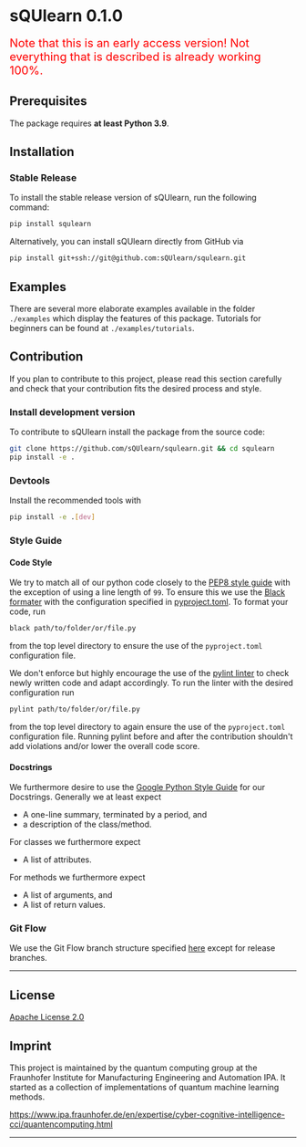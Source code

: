 # sQUlearn 0.1.0

<span style="color:red;font-size:20px">Note that this is an early access version! Not everything that is described is already working 100%.</span>

## Prerequisites

The package requires **at least Python 3.9**.
## Installation

### Stable Release

To install the stable release version of sQUlearn, run the following command:
```bash
pip install squlearn
```

Alternatively, you can install sQUlearn directly from GitHub via
```bash
pip install git+ssh://git@github.com:sQUlearn/squlearn.git
```

## Examples
There are several more elaborate examples available in the folder ``./examples`` which display the features of this package.
Tutorials for beginners can be found at ``./examples/tutorials``.

## Contribution
If you plan to contribute to this project, please read this section carefully and check that your contribution fits the desired process and style.

### Install development version
To contribute to sQUlearn install the package from the source code:

```bash
git clone https://github.com/sQUlearn/squlearn.git && cd squlearn
pip install -e .
```

### Devtools
Install the recommended tools with
```bash
pip install -e .[dev]
```

### Style Guide
#### Code Style
We try to match all of our python code closely to the [PEP8 style guide](https://pep8.org/) with the exception of using a line length of `99`. To ensure this we use the [Black formater](https://black.readthedocs.io/en/stable/index.html) with the configuration specified in [pyproject.toml](https://github.com/sQUlearn/squlearn/blob/main/pyproject.toml). To format your code, run
```bash
black path/to/folder/or/file.py
```
from the top level directory to ensure the use of the `pyproject.toml` configuration file.

We don't enforce but highly encourage the use of the [pylint linter](https://docs.pylint.org/) to check newly written code and adapt accordingly. To run the linter with the desired configuration run
```bash
pylint path/to/folder/or/file.py
```
from the top level directory to again ensure the use of the `pyproject.toml` configuration file. Running pylint before and after the contribution shouldn't add violations and/or lower the overall code score.

#### Docstrings
We furthermore desire to use the [Google Python Style Guide](https://google.github.io/styleguide/pyguide.html#38-comments-and-docstrings) for our Docstrings. Generally we at least expect
 - A one-line summary, terminated by a period, and
 - a description of the class/method.

For classes we furthermore expect
 - A list of attributes.

For methods we furthermore expect
 - A list of arguments, and
 - A list of return values.

### Git Flow
We use the Git Flow branch structure specified [here](https://www.atlassian.com/git/tutorials/comparing-workflows/gitflow-workflow) except for release branches.

---

## License

[Apache License 2.0](https://github.com/sQUlearn/squlearn/blob/main/LICENSE.txt)

## Imprint
This project is maintained by the quantum computing group at the Fraunhofer Institute for Manufacturing Engineering and Automation IPA. It started as a collection of implementations of quantum machine learning methods.

https://www.ipa.fraunhofer.de/en/expertise/cyber-cognitive-intelligence-cci/quantencomputing.html

---
